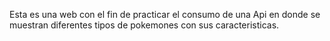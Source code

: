 Esta es una web con el fin de practicar el consumo de una Api en donde se muestran diferentes tipos de pokemones con sus caracteristicas.
